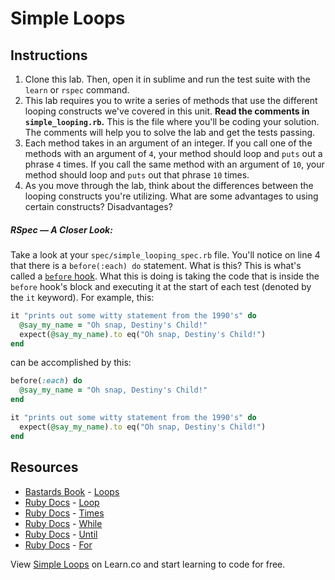 # Simple Loops

## Instructions

1. Clone this lab. Then, open it in sublime and run the test suite with the `learn` or `rspec` command. 
2. This lab requires you to write a series of methods that use the different looping constructs we've covered in this unit. **Read the comments in `simple_looping.rb`.** This is the file where you'll be coding your solution. The comments will help you to solve the lab and get the tests passing. 
3. Each method takes in an argument of an integer. If you call one of the methods with an argument of `4`, your method should loop and `puts` out a phrase `4` times. If you call the same method with an argument of `10`, your method should loop and `puts` out that phrase `10` times. 
3. As you move through the lab, think about the differences between the looping constructs you're utilizing. What are some advantages to using certain constructs? Disadvantages?

##### RSpec — A Closer Look:

Take a look at your `spec/simple_looping_spec.rb` file. You'll notice on line 4 that there is a `before(:each) do` statement. What is this? This is what's called a [`before` hook](https://relishapp.com/rspec/rspec-core/v/2-2/docs/hooks/before-and-after-hooks). What this is doing is taking the code that is inside the `before` hook's block and executing it at the start of each test (denoted by the `it` keyword). For example, this:

```ruby
it "prints out some witty statement from the 1990's" do
  @say_my_name = "Oh snap, Destiny's Child!"
  expect(@say_my_name).to eq("Oh snap, Destiny's Child!")
end
```

can be accomplished by this:

```ruby
before(:each) do
  @say_my_name = "Oh snap, Destiny's Child!"
end

it "prints out some witty statement from the 1990's" do
  expect(@say_my_name).to eq("Oh snap, Destiny's Child!")
end
```

## Resources
- [Bastards Book](http://ruby.bastardsbook.com/) - [Loops](http://ruby.bastardsbook.com/chapters/loops/)
- [Ruby Docs](http://www.ruby-doc.org/) - [Loop](http://www.ruby-doc.org/core-2.2.0/Kernel.html#method-i-loop)
- [Ruby Docs](http://www.ruby-doc.org/) - [Times](http://www.ruby-doc.org/core-2.2.0/Integer.html#method-i-times)
- [Ruby Docs](http://www.ruby-doc.org/) - [While](http://www.ruby-doc.org/core-2.2.0/doc/syntax/control_expressions_rdoc.html#label-while+Loop)
- [Ruby Docs](http://www.ruby-doc.org/) - [Until](http://www.ruby-doc.org/core-2.2.0/doc/syntax/control_expressions_rdoc.html#label-until+Loop)
- [Ruby Docs](http://www.ruby-doc.org/) - [For](http://www.ruby-doc.org/core-2.2.0/doc/syntax/control_expressions_rdoc.html#label-for+Loop)

<p data-visibility='hidden'>View <a href='https://learn.co/lessons/simple-loops' title='Simple Loops'>Simple Loops</a> on Learn.co and start learning to code for free.</p>
